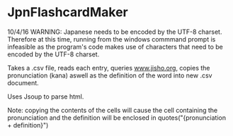 # JpnFlashcardMaker
10/4/16 WARNING: Japanese needs to be encoded by the UTF-8 charset. Therefore at this time, running from the windows commmand prompt is infeasible as the program's code makes use of characters that need to be encoded by the UTF-8 charset.

Takes a .csv file, reads each entry, queries www.jisho.org, copies the pronunciation (kana) aswell as the definition of the word into new .csv document.

Uses Jsoup to parse html.

Note: copying the contents of the cells will cause the cell containing the pronunciation and the definition will be enclosed in quotes("{pronunciation + definition}")

